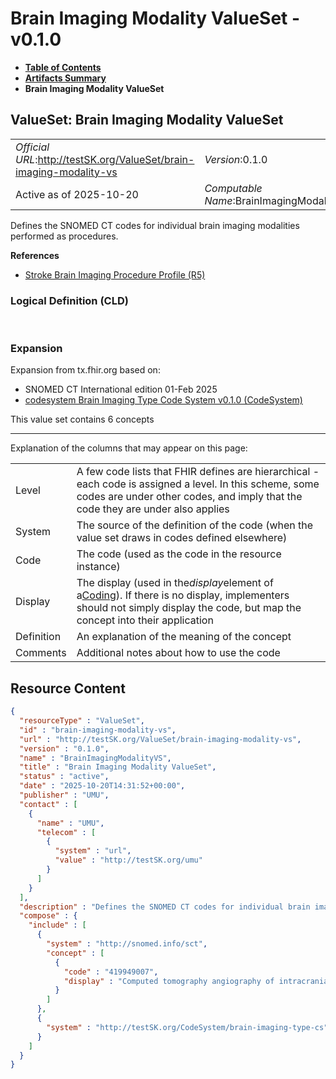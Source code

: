 # Brain Imaging Modality ValueSet - v0.1.0

* [**Table of Contents**](toc.md)
* [**Artifacts Summary**](artifacts.md)
* **Brain Imaging Modality ValueSet**

## ValueSet: Brain Imaging Modality ValueSet 

| | |
| :--- | :--- |
| *Official URL*:http://testSK.org/ValueSet/brain-imaging-modality-vs | *Version*:0.1.0 |
| Active as of 2025-10-20 | *Computable Name*:BrainImagingModalityVS |

 
Defines the SNOMED CT codes for individual brain imaging modalities performed as procedures. 

 **References** 

* [Stroke Brain Imaging Procedure Profile (R5)](StructureDefinition-stroke-brain-imaging-procedure-profile.md)

### Logical Definition (CLD)

 

### Expansion

Expansion from tx.fhir.org based on:

* SNOMED CT International edition 01-Feb 2025
* [codesystem Brain Imaging Type Code System v0.1.0 (CodeSystem)](CodeSystem-brain-imaging-type-cs.md)

This value set contains 6 concepts

-------

 Explanation of the columns that may appear on this page: 

| | |
| :--- | :--- |
| Level | A few code lists that FHIR defines are hierarchical - each code is assigned a level. In this scheme, some codes are under other codes, and imply that the code they are under also applies |
| System | The source of the definition of the code (when the value set draws in codes defined elsewhere) |
| Code | The code (used as the code in the resource instance) |
| Display | The display (used in the*display*element of a[Coding](http://hl7.org/fhir/R5/datatypes.html#Coding)). If there is no display, implementers should not simply display the code, but map the concept into their application |
| Definition | An explanation of the meaning of the concept |
| Comments | Additional notes about how to use the code |



## Resource Content

```json
{
  "resourceType" : "ValueSet",
  "id" : "brain-imaging-modality-vs",
  "url" : "http://testSK.org/ValueSet/brain-imaging-modality-vs",
  "version" : "0.1.0",
  "name" : "BrainImagingModalityVS",
  "title" : "Brain Imaging Modality ValueSet",
  "status" : "active",
  "date" : "2025-10-20T14:31:52+00:00",
  "publisher" : "UMU",
  "contact" : [
    {
      "name" : "UMU",
      "telecom" : [
        {
          "system" : "url",
          "value" : "http://testSK.org/umu"
        }
      ]
    }
  ],
  "description" : "Defines the SNOMED CT codes for individual brain imaging modalities performed as procedures.",
  "compose" : {
    "include" : [
      {
        "system" : "http://snomed.info/sct",
        "concept" : [
          {
            "code" : "419949007",
            "display" : "Computed tomography angiography of intracranial artery with contrast (procedure)"
          }
        ]
      },
      {
        "system" : "http://testSK.org/CodeSystem/brain-imaging-type-cs"
      }
    ]
  }
}

```
